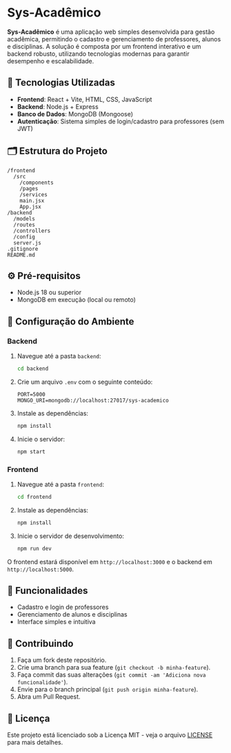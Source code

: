 # Sys-Acadêmico

**Sys-Acadêmico** é uma aplicação web simples desenvolvida para gestão acadêmica, permitindo o cadastro e gerenciamento de professores, alunos e disciplinas. A solução é composta por um frontend interativo e um backend robusto, utilizando tecnologias modernas para garantir desempenho e escalabilidade.

## 🚀 Tecnologias Utilizadas

- **Frontend**: React + Vite, HTML, CSS, JavaScript
- **Backend**: Node.js + Express
- **Banco de Dados**: MongoDB (Mongoose)
- **Autenticação**: Sistema simples de login/cadastro para professores (sem JWT)

## 🗂 Estrutura do Projeto

```
/frontend
  /src
    /components
    /pages
    /services
    main.jsx
    App.jsx
/backend
  /models
  /routes
  /controllers
  /config
  server.js
.gitignore
README.md
```

## ⚙️ Pré-requisitos

- Node.js 18 ou superior
- MongoDB em execução (local ou remoto)

## 🔧 Configuração do Ambiente

### Backend

1. Navegue até a pasta `backend`:

   ```bash
   cd backend
   ```

2. Crie um arquivo `.env` com o seguinte conteúdo:

   ```env
   PORT=5000
   MONGO_URI=mongodb://localhost:27017/sys-academico
   ```

3. Instale as dependências:

   ```bash
   npm install
   ```

4. Inicie o servidor:

   ```bash
   npm start
   ```

### Frontend

1. Navegue até a pasta `frontend`:

   ```bash
   cd frontend
   ```

2. Instale as dependências:

   ```bash
   npm install
   ```

3. Inicie o servidor de desenvolvimento:

   ```bash
   npm run dev
   ```

O frontend estará disponível em `http://localhost:3000` e o backend em `http://localhost:5000`.

## 📌 Funcionalidades

- Cadastro e login de professores
- Gerenciamento de alunos e disciplinas
- Interface simples e intuitiva

## 📁 Contribuindo

1. Faça um fork deste repositório.
2. Crie uma branch para sua feature (`git checkout -b minha-feature`).
3. Faça commit das suas alterações (`git commit -am 'Adiciona nova funcionalidade'`).
4. Envie para o branch principal (`git push origin minha-feature`).
5. Abra um Pull Request.

## 📄 Licença

Este projeto está licenciado sob a Licença MIT - veja o arquivo [LICENSE](LICENSE) para mais detalhes.

